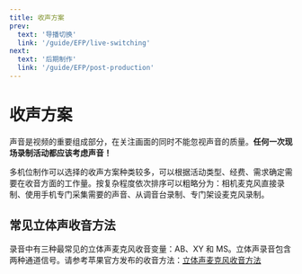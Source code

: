 ```yaml
---
title: 收声方案
prev:
  text: '导播切换'
  link: '/guide/EFP/live-switching'
next:
  text: '后期制作'
  link: '/guide/EFP/post-production'
---
```


# 收声方案
声音是视频的重要组成部分，在关注画面的同时不能忽视声音的质量。**任何一次现场录制活动都应该考虑声音！**

多机位制作可以选择的收声方案种类较多，可以根据活动类型、经费、需求确定需要在收音方面的工作量。按复杂程度依次排序可以粗略分为：相机麦克风直接录制、使用手机专门采集需要的声音、从调音台录制、专门架设麦克风录制。

## 常见立体声收音方法
录音中有三种最常见的立体声麦克风收音变量：AB、XY 和 MS。立体声录音包含两种通道信号。请参考苹果官方发布的收音方法：[立体声麦克风收音方法](https://support.apple.com/zh-cn/guide/logicpro/lgcef240ddb5/mac)